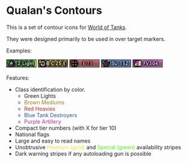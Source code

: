 Qualan's Contours
================

This is a set of contour icons for [World of Tanks](http://www.worldoftanks.com).

They were designed primarily to be used in over target markers.

Examples:

![T2 Light](res_mods/0.9.7/gui/maps/icon/vehicle/contour/usa-T2_lt.png)
![Bat Chat](res_mods/0.9.7/gui/maps/icon/vehicle/contour/france-Bat_Chatillon25t.png)
![E75](res_mods/0.9.7/gui/maps/icon/vehicle/contour/germany-E-75.png)
![ISU-152](res_mods/0.9.7/gui/maps/icon/vehicle/contour/ussr-ISU-152.png)
![FV304](res_mods/0.9.7/gui/maps/icon/vehicle/contour/uk-GB77_FV304.png)

Features:
* Class identification by color.
  * <span color="#238C23">Green Lights</span>
  * <span style="color:#967F25">Brown Mediums</span>
  * <span style="color:#B52F2F">Red Heavies</span>
  * <span style="color:#2953A0">Blue Tank Destroyers</span>
  * <span style="color:#B52F97">Purple Artillery</span>
* Compact tier numbers (with X for tier 10)
* National flags
* Large and easy to read names
* Unobtrusive <span style="color:#E6E24E">Premium (gold)</span> and <span style="color:#5DEF20">Special (green)</span> availability stripes
* Dark warning stripes if any autoloading gun is possible
